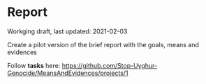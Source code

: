 # Report

Workging draft, last updated: 2021-02-03

Create a pilot version of the brief report with the goals, means and evidences

Follow **tasks** here: https://github.com/Stop-Uyghur-Genocide/MeansAndEvidences/projects/1


